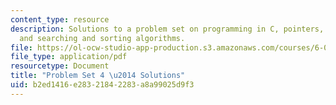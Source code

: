 ```yaml
---
content_type: resource
description: Solutions to a problem set on programming in C, pointers, arrays, strings,
  and searching and sorting algorithms.
file: https://ol-ocw-studio-app-production.s3.amazonaws.com/courses/6-087-practical-programming-in-c-january-iap-2010/b2ed1416e28321842283a8a99025d9f3_MIT6_087IAP10_assn04_sol.pdf
file_type: application/pdf
resourcetype: Document
title: "Problem Set 4 \u2014 Solutions"
uid: b2ed1416-e283-2184-2283-a8a99025d9f3
---
```

